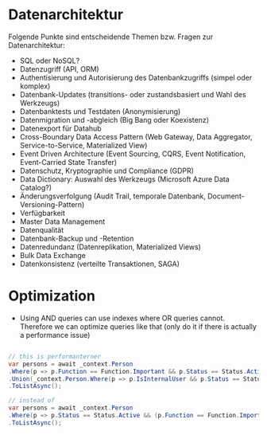 # Datenarchitektur

Folgende Punkte sind entscheidende Themen bzw. Fragen zur Datenarchitektur:

* SQL oder NoSQL?
* Datenzugriff (API, ORM)
* Authentisierung und Autorisierung des Datenbankzugriffs (simpel oder komplex)
* Datenbank-Updates (transitions- oder zustandsbasiert und Wahl des Werkzeugs)
* Datenbanktests und Testdaten (Anonymisierung)
* Datenmigration und -abgleich (Big Bang oder Koexistenz)
* Datenexport für Datahub
* Cross-Boundary Data Access Pattern (Web Gateway, Data Aggregator, Service-to-Service, Materialized View)
* Event Driven Architecture (Event Sourcing, CQRS, Event Notification, Event-Carried State Transfer)
* Datenschutz, Kryptographie und Compliance (GDPR)
* Data Dictionary: Auswahl des Werkzeugs (Microsoft Azure Data Catalog?)
* Änderungsverfolgung (Audit Trail, temporale Datenbank, Document-Versioning-Pattern)
* Verfügbarkeit
* Master Data Management
* Datenqualität
* Datenbank-Backup und -Retention
* Datenredundanz (Datenreplikation, Materialized Views)
* Bulk Data Exchange
* Datenkonsistenz (verteilte Transaktionen, SAGA)

# Optimization

- Using AND queries can use indexes where OR queries cannot. Therefore we can optimize queries like that (only do it if there is actually a performance issue)

```csharp

// this is performanterner
var persons = await _context.Person
.Where(p => p.Function == Function.Important && p.Status == Status.Active)
.Union(_context.Person.Where(p => p.IsInternalUser && p.Status == Status.Active))
.ToListAsync();

// instead of
var persons = await _context.Person
.Where(p => p.Status == Status.Active && (p.Function == Function.Important || p.IsInternalUser))
.ToListAsync();

```